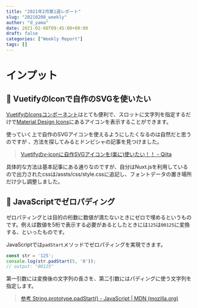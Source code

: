 ```yaml
---
title: "2021年2月第1週レポート"
slug: "20210208_weekly"
author: "d_yama"
date: 2021-02-08T09:45:00+09:00
draft: false
categories: ["Weekly Report"]
tags: []
---
```


# インプット

## 📝 VuetifyのIconで自作のSVGを使いたい
[VuetifyのIconsコンポーネント](https://vuetifyjs.com/en/components/icons/)はとても便利で、スロットに文字列を指定するだけで[Material Design Icons](https://materialdesignicons.com/)にあるアイコンを表示することができます。

使っていく上で自作のSVGアイコンを使えるようにしたくなるのは自然だと思うのですが
、方法を探してみるとドンピシャの記事を見つけました。

> [Vuetifyのv-iconに自作SVGアイコンを(楽に)使いたい！！ - Qiita](https://qiita.com/reud/items/d47c4de86f591b59df09)

具体的な方法は基本記事にある通りなのですが、自分はNuxt.jsを利用しているので出力されたcssは/assts/css/style.cssに追記し、フォントデータの置き場所だけ少し調整しました。

## 📝 JavaScriptでゼロパディング
ゼロパティングとは目的の桁数に数値が満たないときにゼロで埋めるというものです。例えば数値を5桁で表示する必要があるとしたときには`125`は`00125`に変換する、といったものです。

JavaScriptでは`padStart`メソッドでゼロパティングを実現できます。

```javascript
const str = '125';
console.log(str.padStart(5, '0'));
// output: "00125"
```

第一引数には変換後の文字列の長さを、第二引数にはパディングに使う文字列を指定します。

> [参考 String.prototype.padStart() - JavaScript | MDN (mozilla.org)](https://developer.mozilla.org/ja/docs/Web/JavaScript/Reference/Global_Objects/String/padStart)

